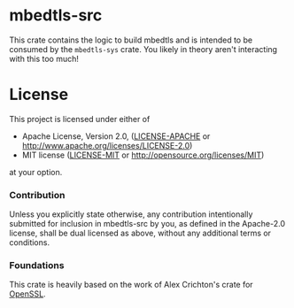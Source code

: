 # mbedtls-src

This crate contains the logic to build mbedtls and is intended to be
consumed by the `mbedtls-sys` crate. You likely in theory aren't
interacting with this too much!

# License

This project is licensed under either of

 * Apache License, Version 2.0, ([LICENSE-APACHE](LICENSE-APACHE) or
   http://www.apache.org/licenses/LICENSE-2.0)
 * MIT license ([LICENSE-MIT](LICENSE-MIT) or
   http://opensource.org/licenses/MIT)

at your option.

### Contribution

Unless you explicitly state otherwise, any contribution intentionally
submitted for inclusion in mbedtls-src by you, as defined in the
Apache-2.0 license, shall be dual licensed as above, without any
additional terms or conditions.

### Foundations

This crate is heavily based on the work of Alex Crichton's crate for [OpenSSL].

[OpenSSL]: https://github.com/alexcrichton/openssl-src-rs
